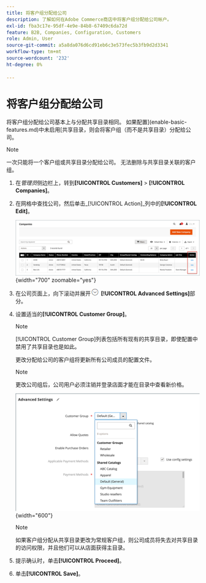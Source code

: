 ```yaml
---
title: 将客户组分配给公司
description: 了解如何在Adobe Commerce商店中将客户组分配给公司帐户。
exl-id: fba3c17e-95df-4e9e-84b8-67409c6da72d
feature: B2B, Companies, Configuration, Customers
role: Admin, User
source-git-commit: a5a8da076d6cd91eb6c3e573fec5b3fb9d2d3341
workflow-type: tm+mt
source-wordcount: '232'
ht-degree: 0%

---
```


# 将客户组分配给公司

将客户组分配给公司基本上与分配共享目录相同。 如果配置](enable-basic-features.md)中未启用[共享目录，则会将客户组（而不是共享目录）分配给公司。

>[!NOTE]
>
> 一次只能将一个客户组或共享目录分配给公司。 无法删除与共享目录关联的客户组。

1. 在&#x200B;_管理员_&#x200B;侧边栏上，转到&#x200B;**[!UICONTROL Customers]** > **[!UICONTROL Companies]**。

1. 在网格中查找公司，然后单击&#x200B;_[!UICONTROL Action]_列中的&#x200B;**[!UICONTROL Edit]**。

   ![编辑公司](./assets/companies-grid-edit.png){width="700" zoomable="yes"}

1. 在公司页面上，向下滚动并展开![扩展选择器](../assets/icon-display-expand.png) **[!UICONTROL Advanced Settings]**&#x200B;部分。

1. 设置适当的&#x200B;**[!UICONTROL Customer Group]**。

   >[!NOTE]
   >
   >[!UICONTROL Customer Group]列表包括所有现有的共享目录，即使配置中禁用了共享目录也是如此。

   更改分配给公司的客户组将更新所有公司成员的配置文件。

   >[!NOTE]
   >
   >更改公司组后，公司用户必须注销并登录店面才能在目录中查看新价格。

   ![更改客户组或共享目录](./assets/company-advanced-settings-customer-group-admin.png){width="600"}

   >[!NOTE]
   >
   >如果客户组分配从共享目录更改为常规客户组，则公司成员将失去对共享目录的访问权限，并且他们可以从店面获得主目录。

1. 提示确认时，单击&#x200B;**[!UICONTROL Proceed]**。

1. 单击&#x200B;**[!UICONTROL Save]**。
